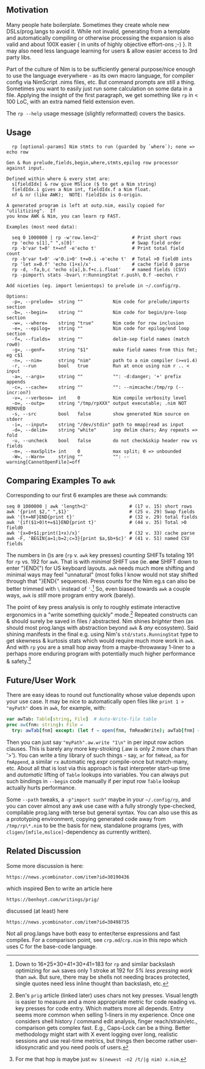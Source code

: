 Motivation
----------

Many people hate boilerplate.  Sometimes they create whole new DSLs/prog.langs
to avoid it.  While not invalid, generating from a template and automatically
compiling or otherwise processing the expansion is also valid and about 100X
easier { in units of highly objective effort-ons ;-) }.  It may also need less
language learning for users & allow easier access to 3rd party libs.

Part of the culture of Nim is to be sufficiently general purpose/nice enough to
use the language everywhere - as its own macro language, for compiler config via
NimScript .nims files, etc.  But command prompts are still a thing.  Sometimes
you want to easily just run some calculation on some data in a file.  Applying
the insight of the first paragraph, we get something like `rp` in < 100 LoC,
with an extra named field extension even.

The `rp --help` usage message (slightly reformatted) covers the basics.

Usage
-----
```
  rp [optional-params] Nim stmts to run (guarded by `where`); none => echo row

Gen & Run prelude,fields,begin,where,stmts,epilog row processor against input.

Defined within where & every stmt are:
  s[fieldIdx] & row give MSlice ($ to get a Nim string)
  fieldIdx.i gives a Nim int, fieldIdx.f a Nim float.
  nf & nr (like AWK);  NOTE: fieldIdx is 0-origin.

A generated program is left at outp.nim, easily copied for "utilitizing".  If
you know AWK & Nim, you can learn rp FAST.

Examples (most need data):

  seq 0 1000000 | rp -w'row.len<2'            # Print short rows
  rp 'echo s[1]," ",s[0]'                     # Swap field order
  rp -b'var t=0' t+=nf -e'echo t'             # Print total field count
  rp -b'var t=0' -w'0.i>0' t+=0.i -e'echo t'  # Total >0 field0 ints
  rp 'let x=0.f' 'echo (1+x)/x'               # cache field 0 parse
  rp -d, -fa,b,c 'echo s[a],b.f+c.i.float'    # named fields (CSV)
  rp -pimport\ stats -bvar\ r:RunningStat r.push\ 0.f -eecho\ r

Add niceties (eg. import lenientops) to prelude in ~/.config/rp.

Options:
  -p=, --prelude=  string ""           Nim code for prelude/imports section
  -b=, --begin=    string ""           Nim code for begin/pre-loop section
  -w=, --where=    string "true"       Nim code for row inclusion
  -e=, --epilog=   string ""           Nim code for epilog/end loop section
  -f=, --fields=   string ""           delim-sep field names (match row0)
  -g=, --genF=     string "$1"         make field names from this fmt; eg c$1
  -n=, --nim=      string "nim"        path to a nim compiler (>=v1.4)
  -r, --run        bool   true         Run at once using nim r .. < input
  -a=, --args=     string ""           "": -d:danger; '+' prefix appends
  -c=, --cache=    string ""           "": --nimcache:/tmp/rp (--incr:on?)
  -v=, --verbose=  int    0            Nim compile verbosity level
  -o=, --outp=     string "/tmp/rpXXX" output executable; .nim NOT REMOVED
  -s, --src        bool   false        show generated Nim source on stderr
  -i=, --input=    string "/dev/stdin" path to mmap|read as input
  -d=, --delim=    string "white"      inp delim chars; Any repeats => fold
  -u, --uncheck    bool   false        do not check&skip header row vs fields
  -m=, --maxSplit= int    0            max split; 0 => unbounded
  -W=, --Warn=     string ""           "": --warning[CannotOpenFile]=off
```

Comparing Examples To `awk`
---------------------------
Corresponding to our first 6 examples are these `awk` commands:
```
seq 0 1000000 | awk 'length<2'               # (17 v. 15) short rows
awk '{print $2," ",$1}'                      # (25 v. 29) Swap fields
awk '{t+=NF}END{print t}'                    # (32 v. 29) total fields
awk '{if($1>0)t+=$1}END{print t}'            # (44 v. 35) Total >0 field0
awk '{x=0+$1;print(1+x)/x}'                  # (32 v. 33) cache parse
awk -F, 'BEGIN{a=1;b=2;c=3}{print $a,$b+$c}' # (41 v. 51) named CSV fields
```
The numbers in ()s are (`rp` v. `awk` key presses) *counting* SHIFTs totaling
191 for `rp` vs. 192 for `awk`.  That is with *minimal* SHIFT use (ie. ***one***
SHIFT down to enter "}END{") for US keyboard layouts.  `awk` needs much more
shifting and minimal ways may feel "unnatural" (most folks I know would not
stay shifted through that "}END{" sequence).  Press counts for the Nim eg.s can
also be better trimmed with `\` instead of `'`.[^1]  So, even biased towards
`awk` a couple ways, `awk` is *still* more program entry work (barely).

The point of key press analysis is only to roughly estimate interactive
ergonomics in a "write something quickly" mode.[^2]  Repeated constructs can &
should surely be saved in files / abstracted.  Nim shines *brighter* then (as
should most prog.langs with abstraction beyond `awk` & *any* ecosystem).  Said
shining manifests in the final e.g. using Nim's `std/stats.RunningStat` type to
get skewness & kurtosis stats which would require much more work in `awk`.  And
with `rp` you are a small hop away from a maybe-throwaway 1-liner to a perhaps
more enduring program with potentially much higher performance & safety.[^3]

Future/User Work
----------------

There are easy ideas to round out functionality whose value depends upon your
use case.  It may be nice to automatically open files like `print 1 > "myPath"`
does in `awk`, for example, with:
```Nim
var awTab: Table[string, File]  # Auto-Write-file table
proc aw(fnm: string): File =
  try: awTab[fnm] except: (let f = open(fnm, fmReadWrite); awTab[fnm] = f; f)
```
Then you can just say `"myPath".aw.write "1\n"` in per input row action clauses.
This is barely any more key-stroking (.aw is only 2 more chars than '>').  You
can write a tiny library of such things - say, `ar` for `fmRead`, `aa` for
`fmAppend`, a similar `rx` automatic reg.expr compile-once but match-many, etc.
About all that is lost via this approach is fast interpreter start-up time and
*automatic* lifting of `Table` lookups into variables.  You can always put such
bindings in `--begin` code manually if per input row `Table` lookup actually
hurts performance.

Some `--path` tweaks, a `-p"import such"` maybe in your `~/.config/rp`, and you
can cover almost any awk use case with a fully strongly type-checked, compilable
prog.lang with terse but general syntax.  You can also use this as a prototyping
environment, copying generated code away from `/tmp/rp\*.nim` to be the basis
for new, standalone programs (yes, with `cligen/[mfile,mslice]`-dependency as
currently written).

Related Discussion
------------------

Some more discussion is here:

    https://news.ycombinator.com/item?id=30190436

which inspired Ben to write an article here

    https://benhoyt.com/writings/prig/

discussed (at least) here

    https://news.ycombinator.com/item?id=30498735

Not all prog.langs have both easy to enter/terse expressions and fast compiles.
For a comparison point, see `crp.md`/`crp.nim` in this repo which uses C for the
base-code language.

[^1]: Down to 16+25+30+41+30+41=183 for `rp` and similar backslash optimizing
for `awk` saves only 1 stroke at 192 for *5% less pressing work* than `awk`.
But sure, there may be shells not needing braces protected, single quotes need
less inline thought than backslash, etc.

[^2]: Ben's `prig` article (linked later) uses chars not key presses.  Visual
length is easier to measure and a more appropriate metric for code reading vs.
key presses for code entry.  Which matters more all depends.  Entry seems more
common when selling 1-liners in my experience.  Once one considers shell history
/ command edit analysis, finger reach/strain/etc., comparison gets complex fast.
E.g., Caps-Lock can be a thing.  Better methodology might start with X event
logging over long, realistic sessions and use real-time metrics, but things then
become rather user-idiosyncratic and you need pools of users.

[^3]: For me that hop is maybe just `mv $(newest -n2 /t/|g nim) x.nim`.

